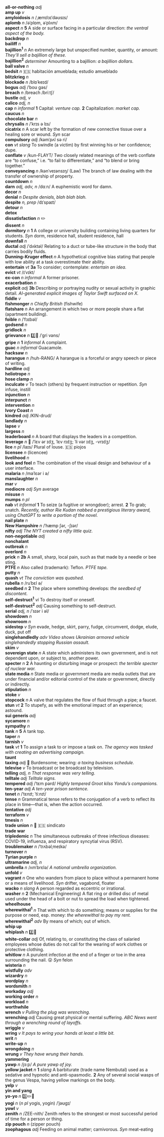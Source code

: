 __all-or-nothing__ _adj_  
__amp up__ _v_  
__amyloidosis__ _n_ /ˌæmɪlɔɪˈdəʊsɪs/  
__aplomb__ _n_ /əˈplɒm, əˈplʌm/  
__aspect__ _n_ __5__ A side or surface facing in a particular direction: _the ventral aspect of the body._  
__backdrop__ _n_  
__bailiff__ _n_  
__bajillion<sup>1</sup>__ _n_ An extremely large but unspecified number, quantity, or amount: _They’ll sell a bajillion of these._  
__bajillion<sup>2</sup>__ _determiner_ Amounting to a bajillion: _a bajillion dollars._  
__ball valve__ _n_  
__bedsit__ _n_ :es: habitación amueblada; estudio amueblado  
__blitzkrieg__ _n_  
__blockade__ _n_ /blɒˈkeɪd/  
__bogus__ _adj_ /ˈboʊ gəs/  
__breach__ _n_ /breach /briːtʃ/  
__bustle__ _adj, v_  
__calico__ _adj, n_  
__cap__ _n informal_ __1__ Capital: _venture cap._ __2__ Capitalization: _market cap._  
__caucus__ _n_  
__chocolate bar__ _n_  
__chrysalis__ _n_ /ˈkrɪs ə lɪs/  
__cicatrix__ _n_ A scar left by the formation of new connective tissue over a healing sore or wound. _Syn_ scar  
__compulsory__ _adj_ /kəmˈpʌl sə ri/  
__con__ _vt_ _slang_ To swindle (a victim) by first winning his or her confidence; dupe.  
__conflate__ _v_ /kun-FLAYT/ Two closely related meanings of the verb conflate are “to confuse,” i.e. “to fail to differentiate,” and “to blend or bring together.”  
__conveyancing__ _n_ /kənˈveɪənsɪŋ/ (Law) The branch of law dealing with the transfer of ownership of property.  
__countdown__ _n_  
__darn__ _adj, adv, n_ /dɑːn/ A euphemistic word for damn.  
__decor__ _n_  
__denial__ _n_ _Despite denials, blah blah blah._  
__despite__ _n, prep_ /dɪˈspaɪt/  
__detour__ _n_  
__detox__  
__dissatisfaction__ _n_ :pencil2:  
__dissent__ _n_  
__dormitory__ _n_ __1__ A college or university building containing living quarters for students. _Syn_ dorm, residence hall, student residence, hall  
__downfall__ _n_  
__ductal__ _adj_ /ˈdʌktəl/ Relating to a duct or tube-like structure in the body that carries bodily fluids.  
__Dunning-Kruger effect__ _n_ A hypothetical cognitive bias stating that people with low ability at a task overestimate their ability.  
__entertain__ _vt_ __3a__ To consider; contemplate: _entertain an idea._  
__evict__ _vt_ /ɪˈvɪkt/  
__ex-con__ _n informal_ A former prisoner.  
__exacerbation__ _n_  
__explicit__ _adj_ __3b__ Describing or portraying nudity or sexual activity in graphic detail. _AI-generated explicit images of Taylor Swift surfaced on X._  
__fiddle__ _v_  
__fishmonger__ _n_ _Chiefly British_ (fishwife)  
__flatshare__ _n_ An arrangement in which two or more people share a flat (apartment building).  
__foible__ _n_ /ˈfɔɪbəl/  
__godsend__ _n_  
__gridlock__ _n_  
__grievance__ _n_ :two::hammer: /ˈgri vəns/  
__gripe__ _n_ __1__ _informal_ A complaint.  
__guac__ _n informal_ Guacamole.  
__hacksaw__ _n_  
__harangue__ _n_ /huh-RANG/ A harangue is a forceful or angry speech or piece of writing.  
__hardline__ _adj_  
__heliotrope__ _n_  
__hose clamp__ _n_  
__inculcate__ _v_ To teach (others) by frequent instruction or repetition. _Syn_ infuse, instill  
__injunction__ _n_  
__interpunct__ _n_  
__intervention__ _n_  
__Ivory Coast__ _n_  
__kindred__ _adj_ /KIN-drud/  
__landlady__ _n_  
__lapse__ _v_  
__largess__ _n_  
__leaderboard__ _n_ A board that displays the leaders in a competition.  
__leverage__ _n_ :mega: /ˈlɛv ər ɪdʒ, ˈlɛv rɪdʒ; ˈli vər ɪdʒ, -vrɪdʒ/  
__lice__ _n pl_ /laɪs/ Plural of louse. :es: piojos  
__licensee__ _n_ (licencee)  
__livelihood__ _n_  
__look and feel__ _n_ The combination of the visual design and behaviour of a user interface.  
__malaria__ _n_ /məˈlɛər i ə/  
__manslaughter__ _n_  
__mar__ _v_  
__mediocre__ _adj_ _Syn_ average  
__misuse__ _n_  
__mumps__ _n pl_  
__nab__ _vt_ _informal_ __1__ To seize (a fugitive or wrongdoer); arrest. __2__ To grab; snatch. _Recently, author Rie Kudan nabbed a prestigious literary award, using ChatGPT to write a portion of the novel._  
__nail plate__ _n_  
__New Hampshire__ _n_ /ˈhæmp ʃər, -ʃɪər/  
__nifty__ _adj_ _The NYT created a nifty little quiz._  
__non-negotiable__ _adj_  
__nonchalant__  
__outbreak__ _n_  
__overlord__ _n_  
__prick__ _n_ __2b__ A small, sharp, local pain, such as that made by a needle or bee sting.  
__PTFE__ _n_ Also called (trademark): Teflon. _PTFE tape._  
__putty__ _n_  
__quash__ _vt_ _The conviction was quashed._  
__rubella__ _n_ /ruˈbɛl ə/  
__seedbed__ _n_ __2__ The place where something develops: _the seedbed of discontent._  
__self-destruct<sup>1</sup>__ _vi_ To destroy itself or oneself.  
__self-destruct<sup>2</sup>__ _adj_ Causing something to self-destruct.  
__serial__ _adj, n_ /ˈsɪər i əl/  
__showdown__ _n_  
__showroom__ _n_  
__sidestep__ _v_ _Syn_ evade, hedge, skirt, parry, fudge, circumvent, dodge, elude, duck, put off  
__singlehandledly__ _adv_ _Video shows Ukrainian armored vehicle singlehandedly stopping Russian assault._  
__skim__ _v_  
__sovereign state__ _n_ A state which administers its own government, and is not dependent upon, or subject to, another power.  
__specter__ _n_ __2__ A haunting or disturbing image or prospect: _the terrible specter of nuclear war._  
__state media__ _n_ State media or government media are media outlets that are under financial and/or editorial control of the state or government, directly or indirectly.  
__stipulation__ _n_  
__stoke__ _v_  
__stopcock__ _n_ A valve that regulates the flow of fluid through a pipe; a faucet.  
__stun__ _vt_ __2__ To stupefy, as with the emotional impact of an experience; astound.  
__sui generis__ _adj_  
__sycamore__ _n_  
__sympathy__ _n_  
__tank__ _n_ __5__ A tank top.  
__taper__ _n_  
__tarnish__ _v_  
__task__ _vt_ __1__ To assign a task to or impose a task on. _The agency was tasked with creating an advertising campaign._  
__taunt__  
__taxing__ _adj_ :dart: Burdensome; wearing: _a taxing business schedule._  
__televise__ _v_ To broadcast or be broadcast by television.  
__telling__ _adj, n_ _That response was very telling._  
__telltale__ _adj_ _Telltale signs._  
__tempered__ _adj_ /ˈtɛm pərd/ _Highly tempered Groot kilss Yondu’s companions._  
__ten-year__ _adj_ _A ten-year prison sentence._  
__tenet__ _n_ /ˈtɛnɪt; ˈtiːnɪt/  
__tense__ _n_ Grammatical tense refers to the conjugation of a verb to reflect its place in time—that is, when the action occurred.  
__tentative__ _adj_  
__terraform__ _v_  
__tmesis__ _n_  
__trade union__ _n_ :dart: :es: sindicato  
__trade war__  
__tripledemic__ _n_ The simultaneous outbreaks of three infectious diseases: COVID-19, influenza, and respiratory syncytial virus (RSV).  
__troublemaker__ _n_ /ˈtrʌbəlˌmeɪkə/  
__turnover__ _n_  
__Tyrian purple__ _n_  
__ultramarine__ _adj, n_  
__umbrella__ _n_ /ʌmˈbrɛlə/ _A national umbrella organization._  
__unfold__ _v_  
__vagrant__ _n_ One who wanders from place to place without a permanent home or a means of livelihood. _Syn_ drifter, vagabond, floater  
__wacko__ _n_ _slang_ A person regarded as eccentric or irrational.  
__washer__ _n_ __2__ (Mechanical Engineering) A flat ring or drilled disc of metal used under the head of a bolt or nut to spread the load when tightened.  
__wheelhouse__  
__wherewithal<sup>1</sup>__ _n_ That with which to do something; means or supplies for the purpose or need, esp. money: _the wherewithal to pay my rent._  
__wherewithal<sup>2</sup>__ _adv_ By means of which; out of which.  
__whip up__  
__whiplash__ _n_ :two::hammer:  
__white-collar__ _adj_ Of, relating to, or constituting the class of salaried employees whose duties do not call for the wearing of work clothes or protective clothing.  
__whitlow__ _n_ A purulent infection at the end of a finger or toe in the area surrounding the nail. :astonished: _Syn_ felon  
__wisteria__ _n_  
__wistfully__ _adv_  
__wizardry__ _n_  
__wordplay__ _n_  
__wordsmith__ _n_  
__workaday__ _adj_  
__working order__ _n_  
__workload__ _n_  
__worthwhile__  
__wrench__ _v_ _Pulling the plug was wrenching._  
__wrenching__ _adj_ Causing great physical or mental suffering. _ABC News went through a wrenching round of layoffs._  
__wriggle__ _v_  
__wring__ _v_ _It pays to wring your hands at least a little bit._  
__writ__ _n_  
__write-up__ _n_  
__wrongdoing__ _n_  
__wrung__ _v_ _They have wrung their hands._  
__yammering__  
__yawp__ _n_ /jɔːp/ _A pure yawp of joy._  
__yellow jacket__ _n_ __1__ _slang_ A barbiturate (trade name Nembutal) used as a sedative and hypnotic and anti-spasmodic. __2__ Any of several social wasps of the genus Vespa, having yellow markings on the body.  
__yelp__ _v_  
__yin and yang__  
__yo-yo__ _n_ :three::pencil2::hammer:  
__yogi__ _n_ (_n pl_ yogis, yogin) /ˈjəʊgɪ/  
__yowl__ _v_  
__zenith__ _n_ /ZEE-nith/ Zenith refers to the strongest or most successful period of time for a person or thing.  
__zip pouch__ _n_ (zipper pouch)  
__zoophagous__ _adj_ Feeding on animal matter; carnivorous. _Syn_ meat-eating  